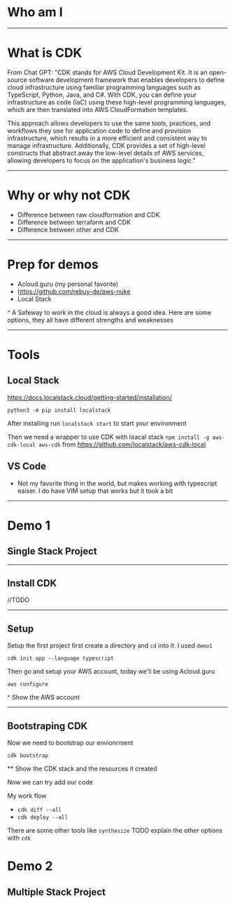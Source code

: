 # Who am I

---

# What is CDK

From Chat GPT:
"CDK stands for AWS Cloud Development Kit. It is an open-source software development framework that enables developers to define cloud infrastructure using familiar programming languages such as TypeScript, Python, Java, and C#. With CDK, you can define your infrastructure as code (IaC) using these high-level programming languages, which are then translated into AWS CloudFormation templates.

This approach allows developers to use the same tools, practices, and workflows they use for application code to define and provision infrastructure, which results in a more efficient and consistent way to manage infrastructure. Additionally, CDK provides a set of high-level constructs that abstract away the low-level details of AWS services, allowing developers to focus on the application's business logic."

---

# Why or why not CDK
* Difference between raw cloudformation and CDK
* Difference between terraform and CDK
* Difference between other and CDK

---

# Prep for demos

* Acloud.guru (my personal favorite)
* https://github.com/rebuy-de/aws-nuke
* Local Stack

^ A Safeway to work in the cloud is always a good idea. Here are some options, they all have different strengths and weaknesses

---

# Tools

## Local Stack
https://docs.localstack.cloud/getting-started/installation/
```
python3 -m pip install localstack
```
After installing run `localstack start` to start your environment

Then we need a wrapper to use CDK with loacal stack `npm install -g aws-cdk-local aws-cdk` from https://github.com/localstack/aws-cdk-local

## VS Code
* Not my favorite thing in the world, but makes working with typescript eaiser. I do have VIM setup that works but it took a bit

---

# Demo 1
## Single Stack Project

---

## Install CDK
//TODO

---
## Setup
Setup the first project first create a directory and `cd` into it. I used `demo1`
```
cdk init app --language typescript
```
Then go and setup your AWS account, today we'll be using Acloud.guru

`aws configure`

^ Show the AWS account

---

## Bootstraping CDK
Now we need to bootstrap our envionrment

```
cdk bootstrap
```

** Show the CDK stack and the resources it created

Now we can try add our code



My work flow
* `cdk diff --all`
* `cdk deploy --all`

There are some other tools like `synthesize` TODO explain the other options with `cdk`

# Demo 2
## Multiple Stack Project
